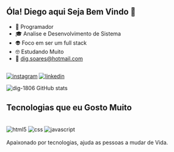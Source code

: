 ## Óla! Diego aqui Seja Bem Vindo 🤙


- 🔭 Programador
- 🎓 Analise e Desenvolvimento de Sistema 
- 👽 Foco em ser um full stack
- 🤓 Estudando Muito
- 💬 dig.soares@hotmail.com


##
[![instagram](https://img.shields.io/badge/Instagram-E4405F?style=for-the-badge&logo=instagram&logoColor=white)](https://www.instagram.com/p/CUv7VJ_jyUs2LjHOLUTfIkICdyYhJasCXyrU6c0/?utm_medium=copy_link)
[![linkedin](https://img.shields.io/badge/LinkedIn-0077B5?style=for-the-badge&logo=linkedin&logoColor=white)](https://www.linkedin.com/in/diego-soares-de-souza-b76a13213)

![dig-1806 GitHub stats](https://github-readme-stats.vercel.app/api?username=dig-1806&show_icons=true&theme=dracula)

## Tecnologias que eu Gosto Muito

<div style="display: inline_blocke"><br/>
<img align="center" alt="html5" src="https://img.shields.io/badge/HTML5-E34F26?style=for-the-badge&logo=html5&logoColor=white" />
<img align="center" alt="css" src="https://img.shields.io/badge/CSS3-1572B6?style=for-the-badge&logo=css3&logoColor=white"/>
<img align="center" alt="javascript" src="https://img.shields.io/badge/JavaScript-F7DF1E?style=for-the-badge&logo=javascript&logoColor=black"/>

</div></br>
Apaixonado por tecnologias, ajuda as pessoas a mudar de Vida.
